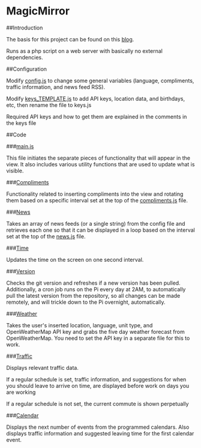MagicMirror
===========

##Introduction

The basis for this project can be found on this [blog](http://michaelteeuw.nl/tagged/magicmirror).

Runs as a php script on a web server with basically no external dependencies.

##Configuration

Modify [config.js](js/config.js) to change some general variables (language, compliments, traffic information, and news feed RSS).

Modify [keys_TEMPLATE.js](js/keys_TEMPLATE.js) to add API keys, location data, and birthdays, etc, then rename the file to keys.js

Required API keys and how to get them are explained in the comments in the keys file

##Code

###[main.js](js/main.js)

This file initiates the separate pieces of functionality that will appear in the view.  It also includes various utility functions that are used to update what is visible.

###[Compliments](js/compliments)

Functionality related to inserting compliments into the view and rotating them based on a specific interval set at the top of the [compliments.js](js/compliments/compliments.js) file.

###[News](js/news)

Takes an array of news feeds (or a single string) from the config file and retrieves each one so that it can be displayed in a loop based on the interval set at the top of the [news.js](js/news/news.js) file.

###[Time](js/time)

Updates the time on the screen on one second interval.

###[Version](js/version)

Checks the git version and refreshes if a new version has been pulled. Additionally, a cron job runs on the Pi every day at 2AM, to automatically pull the latest version from the repository, so all changes can be made remotely, and will trickle down to the Pi overnight, automatically.

###[Weather](js/weather)

Takes the user's inserted location, language, unit type, and OpenWeatherMap API key and grabs the five day weather forecast from OpenWeatherMap. You need to set the API key in a separate file for this to work. 

###[Traffic](js/traffic)

Displays relevant traffic data.

If a regular schedule is set, traffic information, and suggestions for when you should leave to arrive on time, are displayed before work on days you are working

If a regular schedule is not set, the current commute is shown perpetually

###[Calendar](js/calendar)

Displays the next number of events from the programmed calendars. Also displays traffic information and suggested leaving time for the first calendar event.